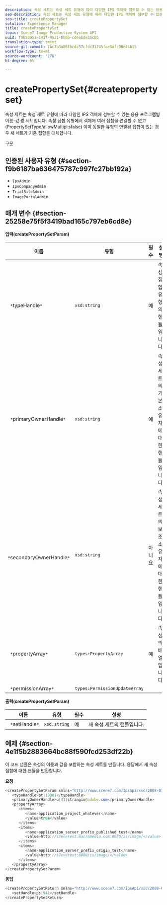 ```yaml
---
description: 속성 세트는 속성 세트 유형에 따라 다양한 IPS 객체에 첨부할 수 있는 응용 프로그램별 이름-값 쌍 세트입니다. 속성 집합 유형에서 객체에 여러 집합을 연결할 수 없고(PropertySetType/allowMultiplisfalse) 이미 동일한 유형의 연결된 집합이 있는 경우 새 세트가 기존 집합을 대체합니다.
seo-description: 속성 세트는 속성 세트 유형에 따라 다양한 IPS 객체에 첨부할 수 있는 응용 프로그램별 이름-값 쌍 세트입니다. 속성 집합 유형에서 객체에 여러 집합을 연결할 수 없고(PropertySetType/allowMultiplisfalse) 이미 동일한 유형의 연결된 집합이 있는 경우 새 세트가 기존 집합을 대체합니다.
seo-title: createPropertySet
solution: Experience Manager
title: createPropertySet
topic: Scene7 Image Production System API
uuid: f0b5b951-143f-4a31-bb6b-cdeabdebbcbb
translation-type: tm+mt
source-git-commit: 7bc7b3a86fbcdc57cfdc31745fae3afc06e44b15
workflow-type: tm+mt
source-wordcount: '276'
ht-degree: 6%

---
```



# createPropertySet{#createpropertyset}

속성 세트는 속성 세트 유형에 따라 다양한 IPS 객체에 첨부할 수 있는 응용 프로그램별 이름-값 쌍 세트입니다. 속성 집합 유형에서 객체에 여러 집합을 연결할 수 없고(PropertySetType/allowMultiplisfalse) 이미 동일한 유형의 연결된 집합이 있는 경우 새 세트가 기존 집합을 대체합니다.

구문

## 인증된 사용자 유형 {#section-f9b6187ba636475787c997fc27bb192a}

* `IpsAdmin`
* `IpsCompanyAdmin`
* `TrialSiteAdmin`
* `ImagePortalAdmin`

## 매개 변수 {#section-25258e75f5f3419bad165c797eb6cd8e}

**입력(createPropertySetParam)**

| 이름 | 유형 | 필수 | 설명 |
|---|---|---|---|
| ` *`typeHandle`*` | `xsd:string` | 예 | 속성 집합 유형의 핸들입니다. |
| ` *`primaryOwnerHandle`*` | `xsd:string` | 예 | 속성 세트의 기본 소유자에 대한 핸들입니다. |
| ` *`secondaryOwnerHandle`*` | `xsd:string` | 아니요 | 속성 세트의 보조 소유자에 대한 핸들입니다. |
| ` *`propertyArray`*` | `types:PropertyArray` | 예 | 속성의 배열입니다. |
| ` *`permissionArray`*` | `types:PermissionUpdateArray` |  |  |

**출력(createPropertySetParam)**

| 이름 | 유형 | 필수 | 설명 |
|---|---|---|---|
| ` *`setHandle`*` | `xsd:string` | 예 | 새 속성 세트의 핸들입니다. |

## 예제 {#section-4e1f5b2883664bc88f590fcd253df22b}

이 코드 샘플은 속성의 이름과 값을 포함하는 속성 세트를 만듭니다. 응답에서 새 속성 집합에 대한 핸들을 반환합니다.

**요청**

```java
<createPropertySetParam xmlns="http://www.scene7.com/IpsApi/xsd/2008-01-15">
   <typeHandle>pt|10801</typeHandle>
   <primaryOwnerHandle>u|41|strangio@adobe.com</primaryOwnerHandle>
   <propertyArray>
      <items>
         <name>application_project_whatever</name>
         <value>true</value>
      </items>
      <items>
         <name>application_server_prefix_published_test</name>
         <value>http://s7everest.macromedia.com:8080/is/image/</value>
      </items>
      <items>
         <name>application_server_prefix_origin_test</name>
         <value>http://s7everest:8080/is/image/</value>
      </items>
   </propertyArray>
</createPropertySetParam>
```

**응답**

```java
<createPropertySetReturn xmlns="http://www.scene7.com/IpsApi/xsd/2008-01-15">
   <setHandle>ps|941</setHandle>
</createPropertySetReturn>
```

